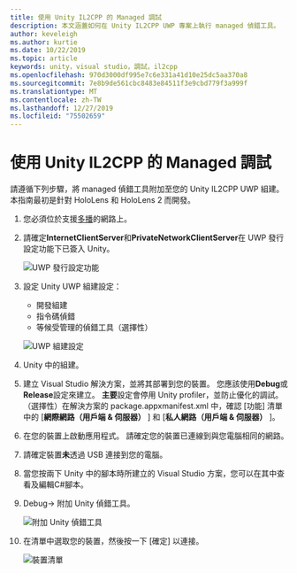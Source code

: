 ```yaml
---
title: 使用 Unity IL2CPP 的 Managed 調試
description: 本文涵蓋如何在 Unity IL2CPP UWP 專案上執行 managed 偵錯工具。
author: keveleigh
ms.author: kurtie
ms.date: 10/22/2019
ms.topic: article
keywords: unity，visual studio，調試，il2cpp
ms.openlocfilehash: 970d3000df995e7c6e331a41d10e25dc5aa370a8
ms.sourcegitcommit: 7e8b9de561cbc8483e84511f3e9cbd779f3a999f
ms.translationtype: MT
ms.contentlocale: zh-TW
ms.lasthandoff: 12/27/2019
ms.locfileid: "75502659"
---
```

# <a name="managed-debugging-with-unity-il2cpp"></a>使用 Unity IL2CPP 的 Managed 調試

請遵循下列步驟，將 managed 偵錯工具附加至您的 Unity IL2CPP UWP 組建。 本指南最初是針對 HoloLens 和 HoloLens 2 而開發。

1. 您必須位於支援[多播](https://en.wikipedia.org/wiki/Multicast)的網路上。
1. 請確定**InternetClientServer**和**PrivateNetworkClientServer**在 UWP 發行設定功能下已簽入 Unity。

    ![UWP 發行設定功能](images/il2cpp-debugging-capabilities.png)

1. 設定 Unity UWP 組建設定：
    - 開發組建
    - 指令碼偵錯
    - 等候受管理的偵錯工具（選擇性）

    ![UWP 組建設定](images/il2cpp-debugging-build.png)

1. Unity 中的組建。
1. 建立 Visual Studio 解決方案，並將其部署到您的裝置。 您應該使用**Debug**或**Release**設定來建立。 **主要**設定會停用 Unity profiler，並防止優化的調試。 （選擇性）在解決方案的 package.appxmanifest.xml 中，確認 [功能] 清單中的 [**網際網路（用戶端 & 伺服器）** ] 和 [**私人網路（用戶端 & 伺服器）** ]。
1. 在您的裝置上啟動應用程式。 請確定您的裝置已連線到與您電腦相同的網路。
1. 請確定裝置**未**透過 USB 連接到您的電腦。
1. 當您按兩下 Unity 中的腳本時所建立的 Visual Studio 方案，您可以在其中查看及編輯C#腳本。
1. Debug-> 附加 Unity 偵錯工具。

    ![附加 Unity 偵錯工具](images/il2cpp-debugging-attach.png)

1. 在清單中選取您的裝置，然後按一下 [確定] 以連接。

    ![裝置清單](images/il2cpp-debugging-machines.png)
